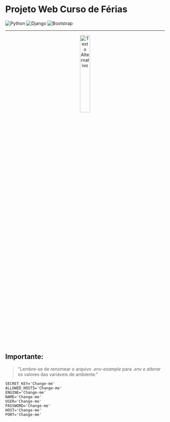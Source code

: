 # Projeto Web Curso de Férias
![Python](https://img.shields.io/badge/python-3670A0?style=for-the-badge&logo=python&logoColor=ffdd54) ![Django](https://img.shields.io/badge/django-%23092E20.svg?style=for-the-badge&logo=django&logoColor=white) ![Bootstrap](https://img.shields.io/badge/bootstrap-%238511FA.svg?style=for-the-badge&logo=bootstrap&logoColor=white)

---

<div style="text-align: center;">
  <img src="https://upload.wikimedia.org/wikipedia/pt/7/74/Logo_Unijorge.jpg" alt="Texto Alternativo" style="width: 25%;">
</div>


## Importante:

>"Lembre-se de renomear o arquivo *.env-example* para *.env e alterar* os valores das variáveis de ambiente."

```
SECRET_KEY='Change-me'
ALLOWED_HOSTS='Change-me'
ENGINE='Change-me'
NAME='Change-me'
USER='Change-me'
PASSWORD='Change-me'
HOST='Change-me'
PORT='Change-me'

```




